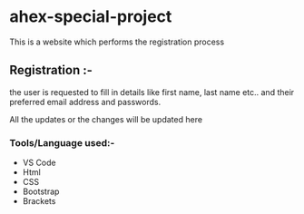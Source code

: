 # ahex-special-project
This is a website which performs the registration process

## Registration :- 
the user is requested to fill in details like  first name, last name etc.. and their preferred email address and passwords. 

All the  updates or the changes will be updated here

### Tools/Language used:-
- VS Code
- Html
- CSS
- Bootstrap
- Brackets

